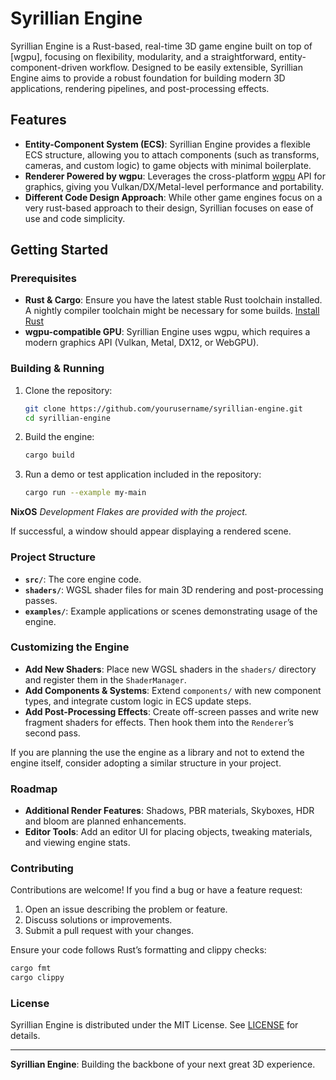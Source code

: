 # Syrillian Engine

Syrillian Engine is a Rust-based, real-time 3D game engine built on top of [wgpu], focusing on flexibility, modularity, and a straightforward, entity-component-driven workflow. Designed to be easily extensible, Syrillian Engine aims to provide a robust foundation for building modern 3D applications, rendering pipelines, and post-processing effects.

## Features

- **Entity-Component System (ECS)**: Syrillian Engine provides a flexible ECS structure, allowing you to attach components (such as transforms, cameras, and custom logic) to game objects with minimal boilerplate.
- **Renderer Powered by wgpu**: Leverages the cross-platform [wgpu](https://github.com/gfx-rs/wgpu) API for graphics, giving you Vulkan/DX/Metal-level performance and portability.
- **Different Code Design Approach**: While other game engines focus on a very rust-based approach to their design, Syrillian focuses on ease of use and code simplicity.

## Getting Started

### Prerequisites

- **Rust & Cargo**: Ensure you have the latest stable Rust toolchain installed. A nightly compiler toolchain might be necessary for some builds.
  [Install Rust](https://www.rust-lang.org/tools/install)
- **wgpu-compatible GPU**: Syrillian Engine uses wgpu, which requires a modern graphics API (Vulkan, Metal, DX12, or WebGPU).

### Building & Running

1. Clone the repository:
   ```bash
   git clone https://github.com/yourusername/syrillian-engine.git
   cd syrillian-engine
   ```

2. Build the engine:
   ```bash
   cargo build
   ```

3. Run a demo or test application included in the repository:
   ```bash
   cargo run --example my-main
   ```

**NixOS** *Development Flakes are provided with the project.*

If successful, a window should appear displaying a rendered scene.

### Project Structure

- **`src/`**: The core engine code.
- **`shaders/`**: WGSL shader files for main 3D rendering and post-processing passes.
- **`examples/`**: Example applications or scenes demonstrating usage of the engine.

### Customizing the Engine

- **Add New Shaders**: Place new WGSL shaders in the `shaders/` directory and register them in the `ShaderManager`.
- **Add Components & Systems**: Extend `components/` with new component types, and integrate custom logic in ECS update steps.
- **Add Post-Processing Effects**: Create off-screen passes and write new fragment shaders for effects. Then hook them into the `Renderer`’s second pass.

If you are planning the use the engine as a library and not to extend the engine itself, consider adopting a similar structure in your project.

### Roadmap

- **Additional Render Features**: Shadows, PBR materials, Skyboxes, HDR and bloom are planned enhancements.
- **Editor Tools**: Add an editor UI for placing objects, tweaking materials, and viewing engine stats.

### Contributing

Contributions are welcome! If you find a bug or have a feature request:

1. Open an issue describing the problem or feature.
2. Discuss solutions or improvements.
3. Submit a pull request with your changes.

Ensure your code follows Rust’s formatting and clippy checks:
```bash
cargo fmt
cargo clippy
```

### License

Syrillian Engine is distributed under the MIT License. See [LICENSE](LICENSE) for details.

---

**Syrillian Engine**: Building the backbone of your next great 3D experience.
